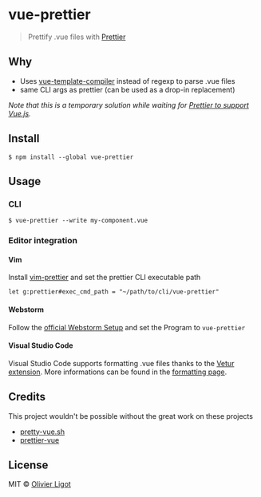 # vue-prettier

> Prettify .vue files with [Prettier](https://prettier.io/)

## Why

* Uses [vue-template-compiler](https://www.npmjs.com/package/vue-template-compiler) instead of regexp to parse .vue files
* same CLI args as prettier (can be used as a drop-in replacement)

_Note that this is a temporary solution while waiting for [Prettier to support Vue.js](https://github.com/prettier/prettier/issues/2097)._

## Install

```
$ npm install --global vue-prettier
```

## Usage

### CLI

```
$ vue-prettier --write my-component.vue
```

### Editor integration

#### Vim

Install [vim-prettier](https://github.com/prettier/vim-prettier) and set the prettier CLI executable path

```vim
let g:prettier#exec_cmd_path = "~/path/to/cli/vue-prettier"
```

#### Webstorm

Follow the [official Webstorm Setup](https://prettier.io/docs/en/webstorm.html#standalone) and set the Program to `vue-prettier`

#### Visual Studio Code

Visual Studio Code supports formatting .vue files thanks to the [Vetur extension](https://vuejs.github.io/vetur/).
More informations can be found in the [formatting page](https://vuejs.github.io/vetur/formatting.html).

## Credits

This project wouldn't be possible without the great work on these projects

* [pretty-vue.sh](https://gist.github.com/pearofducks/22aa906a550c762a7b7a582f6d4e14ff)
* [prettier-vue](https://github.com/guilhermelimak/prettier-vue)

## License

MIT © [Olivier Ligot](https://oligot.be)
